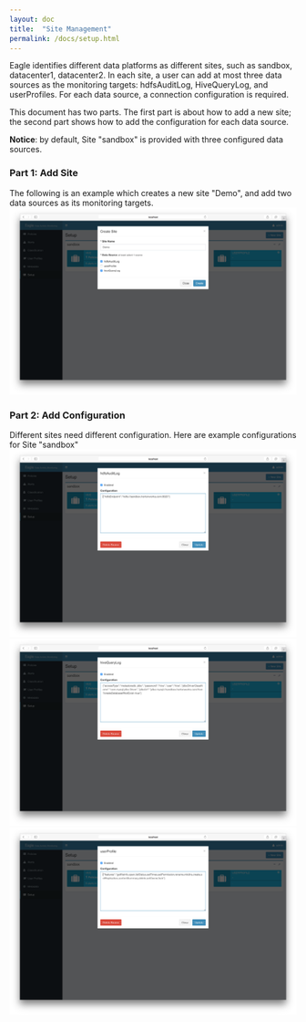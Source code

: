 ```yaml
---
layout: doc
title:  "Site Management"
permalink: /docs/setup.html
---
```


Eagle identifies different data platforms as different sites, such as sandbox, datacenter1, datacenter2. In each site,
a user can add at most three data sources as the monitoring targets: hdfsAuditLog, HiveQueryLog, and userProfiles. For
each data source, a connection configuration is required.

This document has two parts. The first part is about how to add a new site; the second part shows how to add the configuration for
each data source.

**Notice**: by default, Site "sandbox" is provided with three configured data sources.

### **Part 1: Add Site**

The following is an example which creates a new site "Demo", and add two data sources as its monitoring targets.
![setup a site](/images/docs/new-site.png)

### **Part 2: Add Configuration**

Different sites need different configuration. Here are example configurations for Site "sandbox"
![hdfs setup](/images/docs/hdfs-setup.png)
![hdfs setup](/images/docs/hive-setup.png)
![hdfs setup](/images/docs/userprofile-setup.png)